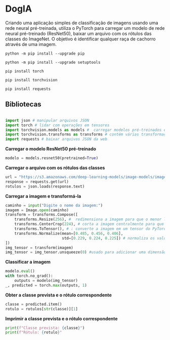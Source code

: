 # DogIA

Criando uma aplicação simples de classificação de imagens usando uma rede neural pré-treinada, utiliza o PyTorch para carregar um modelo de rede neural pré-treinado (ResNet50), baixar um arquivo com os rótulos das classes do ImageNet. O objetivo é identificar qualquer raça de cachorro através de uma imagem.

```
python -m pip install --upgrade pip 
```

```
python -m pip install --upgrade setuptools
```

```
pip install torch 
```

```
pip install torchvision
```

```
pip install requests
```

<h2> Bibliotecas </h2>

```python 

import json # manipular arquivos JSON
import torch # lidar com operações em tensores
import torchvision.models as models #  carregar modelos pré-treinados e transformar imagens
import torchvision.transforms as transforms # contém várias transformações que podem ser aplicadas em imagens usando o PyTorch
import requests # baixar arquivos JSON da web
```

<strong> Carregar o modelo ResNet50 pré-treinado </strong>

```python
modelo = models.resnet50(pretrained=True)
```

<strong> Carregar o arquivo com os rótulos das classes </strong> 
```python
url = "https://s3.amazonaws.com/deep-learning-models/image-models/imagenet_class_index.json"
response = requests.get(url)
rotulos = json.loads(response.text)
```

<strong> Carregar a imagem e transformá-la </strong>
```python
caminho = input("Digite o nome da imagem:")
imagem = Image.open(caminho)
transform = transforms.Compose([
    transforms.Resize(256), #  redimensiona a imagem para que o menor lado tenha tamanho 256 pixels.
    transforms.CenterCrop(224), # corta a imagem centralmente para que tenha tamanho 224x224 pixels.
    transforms.ToTensor(), # : converte a imagem em um tensor do PyTorch.
    transforms.Normalize(mean=[0.485, 0.456, 0.406], 
                         std=[0.229, 0.224, 0.225]) # normaliza os valores dos pixels da imagem usando a média e o desvio padrão da ImageNet, que são valores predefinidos.
])
img_tensor = transform(imagem)
img_tensor = img_tensor.unsqueeze(0) #usado para adicionar uma dimensão extra ao tensor
```
<strong> Classificar a imagem </strong>
```python
modelo.eval()
with torch.no_grad():
    outputs = modelo(img_tensor)
_, predicted = torch.max(outputs, 1)
```

<strong>Obter a classe prevista e o rótulo correspondente</strong>
```python
classe = predicted.item()
rotulo = rotulos[str(classe)][1]
```
<strong> Imprimir a classe prevista e o rótulo correspondente </strong>
```python
print(f"Classe prevista: {classe}")
print(f"Rótulo: {rotulo}"
```
